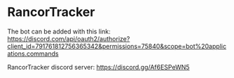 # RancorTracker
The bot can be added with this link: https://discord.com/api/oauth2/authorize?client_id=791761812756365342&permissions=75840&scope=bot%20applications.commands

RancorTracker discord server: https://discord.gg/Af6ESPeWN5
